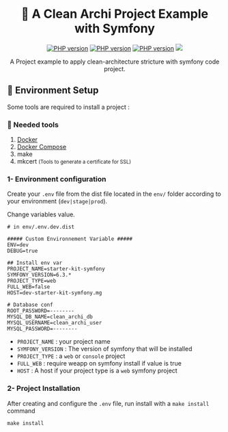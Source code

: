 <h1 align="center">
  🎯 A Clean Archi Project Example with Symfony
</h1>

<p align="center">
    <a href="#"><img src="https://img.shields.io/badge/php-^8.2-purple.svg?logo=php" alt="PHP version"/></a>
    <a href="#"><img src="https://img.shields.io/badge/symfony-^6.4-white.svg?logo=symfony" alt="PHP version"/></a>
    <a href="#"><img src="https://img.shields.io/badge/composer-latest-blue.svg?logo=composer" alt="PHP version"/></a>
    <a href="#"><img src="https://img.shields.io/github/license/Naereen/StrapDown.js.svg"/></a>
</p>

<p align="center">
A Project example to apply clean-architecture stricture with symfony code project.
</p>

## 🔧 Environment Setup

Some tools are required to install a project : 

### 🐳 Needed tools

1. [Docker](https://docs.docker.com/engine/install/)
2. [Docker Compose](https://docs.docker.com/compose/install/)
3. make
4. mkcert <small>(Tools to generate a certificate for SSL)</small>

### 1- Environment configuration

Create your `.env` file from the dist file located in the `env/` folder according to your environment (``dev|stage|prod``).

Change variables value.

```dotenv
# in env/.env.dev.dist

##### Custom Environnement Variable #####
ENV=dev
DEBUG=true

## Install env var
PROJECT_NAME=starter-kit-symfony
SYMFONY_VERSION=6.3.*
PROJECT_TYPE=web
FULL_WEB=false
HOST=dev-starter-kit-symfony.mg

# Database conf
ROOT_PASSWORD=--------
MYSQL_DB_NAME=clean_archi_db
MYSQL_USERNAME=clean_archi_user
MYSQL_PASSWORD=--------
```

- ``PROJECT_NAME`` : your project name
- ``SYMFONY_VERSION`` : The version of symfony that will be installed
- ``PROJECT_TYPE`` : a `web` or `console` project
- ``FULL_WEB`` : require weapp on symfony install if value is true
- ``HOST`` : A host if your project type is a `web` symfony project

### 2- Project Installation
After creating and configure the `.env` file, run install with a `make install` command  

```shell
make install
```

